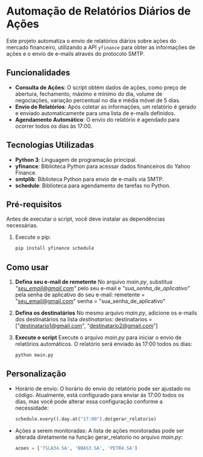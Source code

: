 # Automação de Relatórios Diários de Ações

Este projeto automatiza o envio de relatórios diários sobre ações do mercado financeiro, utilizando a API `yfinance` para obter as informações de ações e o envio de e-mails através do protocolo SMTP.

## Funcionalidades

- **Consulta de Ações**: O script obtém dados de ações, como preço de abertura, fechamento, máximo e mínimo do dia, volume de negociações, variação percentual no dia e média móvel de 5 dias.
- **Envio de Relatórios**: Após coletar as informações, um relatório é gerado e enviado automaticamente para uma lista de e-mails definidos.
- **Agendamento Automático**: O envio do relatório é agendado para ocorrer todos os dias às 17:00.

## Tecnologias Utilizadas

- **Python 3**: Linguagem de programação principal.
- **yfinance**: Biblioteca Python para acessar dados financeiros do Yahoo Finance.
- **smtplib**: Biblioteca Python para envio de e-mails via SMTP.
- **schedule**: Biblioteca para agendamento de tarefas no Python.

## Pré-requisitos

Antes de executar o script, você deve instalar as dependências necessárias.
1. Execute o pip:
    ```bash
    pip install yfinance schedule

## Como usar

1. **Defina seu e-mail de remetente**
No arquivo *main.py*, substitua *"seu_email@gmail.com"* pelo seu e-mail e *"sua_senha_de_aplicativo"* pela senha de aplicativo do seu e-mail:
    remetente = "seu_email@gmail.com"
    senha = "sua_senha_de_aplicativo"

2. **Defina os destinatários**
No mesmo arquivo *main.py*, adicione os e-mails dos destinatários na lista *destinatarios*:
    destinatarios = ["destinatario1@gmail.com", "destinatario2@gmail.com"]

3. **Execute o script**
Execute o arquivo *main.py* para iniciar o envio de relatórios automáticos. O relatório será enviado às 17:00 todos os dias:
    ```bash
    python main.py

## Personalização

- Horário de envio: O horário do envio do relatório pode ser ajustado no código. Atualmente, está configurado para enviar às 17:00 todos os dias, mas você pode alterar essa configuração conforme a necessidade:
    ```python
    schedule.every().day.at("17:00").do(gerar_relatorio)

- Ações a serem monitoradas: A lista de ações monitoradas pode ser alterada diretamente na função gerar_relatorio no arquivo *main.py*:
    ```python
    acoes = ['TSLA34.SA', 'BBAS3.SA', 'PETR4.SA']













